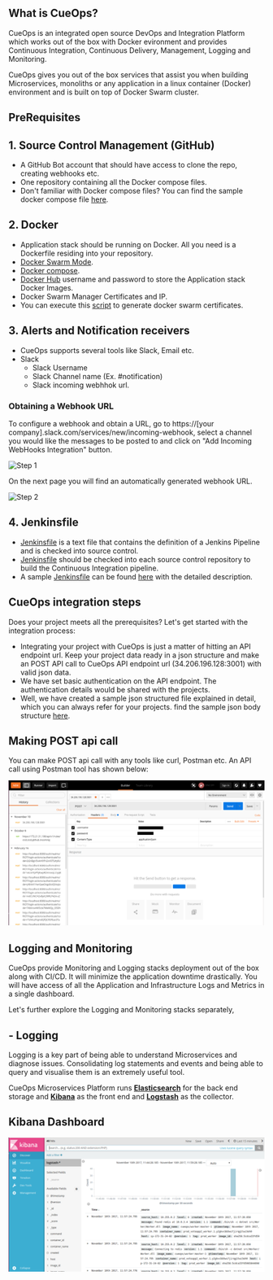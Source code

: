 ## What is CueOps?

CueOps is an integrated open source DevOps and Integration Platform which works out of the box with Docker evironment and provides Continuous Integration, Continuous Delivery, Management, Logging and Monitoring.

CueOps gives you out of the box services that assist you when building Microservices, monoliths or any application in a linux container (Docker) environment and is built on top of Docker Swarm cluster.

## PreRequisites
## 1. Source Control Management (GitHub)
   - A GitHub Bot account that should have access to clone the repo, creating webhooks etc.  
   - One repository containing all the Docker compose files.
   - Don't familiar with Docker compose files? You can find the sample docker compose file [here](./docker-compose.yml).

## 2. Docker
   - Application stack should be running on Docker. All you need is a Dockerfile residing into your repository. 
   - [Docker Swarm Mode](https://docs.docker.com/engine/swarm/). 
   - [Docker compose](https://docs.docker.com/compose/overview/).
   - [Docker Hub](https://hub.docker.com/) username and password to store the Application stack Docker Images.
   - Docker Swarm Manager Certificates and IP. 
   - You can execute this [script](./swarm-certs.sh) to generate docker swarm certificates.
  
## 3. Alerts and Notification receivers
   - CueOps supports several tools like Slack, Email etc.
   - Slack
      - Slack Username
      - Slack Channel name (Ex. #notification)
      - Slack incoming webhhok url. 
      
### Obtaining a Webhook URL

To configure a webhook and obtain a URL, go to https://[your company].slack.com/services/new/incoming-webhook, select a
channel you would like the messages to be posted to and click on "Add Incoming WebHooks Integration" button.

![Step 1](https://raw.githubusercontent.com/StackStorm/st2contrib/master/_images/slack_generate_webhook_url_1.png)

On the next page you will find an automatically generated webhook URL.

![Step 2](https://raw.githubusercontent.com/StackStorm/st2contrib/master/_images/slack_generate_webhook_url_2.png)

## 4. Jenkinsfile
   - [Jenkinsfile](https://jenkins.io/doc/book/pipeline/jenkinsfile/)  is a text file that contains the definition of a Jenkins Pipeline and is checked into source control.
   - [Jenkinsfile](https://jenkins.io/doc/book/pipeline/jenkinsfile/) should be checked into each source control repository to build the Continuous Integration pipeline.
   - A sample [Jenkinsfile](https://jenkins.io/doc/book/pipeline/jenkinsfile/) can be found [here](./Jenkinsfile) with the       detailed description. 
   
## CueOps integration steps

Does your project meets all the prerequisites? Let's get started with the integration process:

   - Integrating your project with CueOps is just a matter of hitting an API endpoint url. Keep your project data ready in a json structure and make an POST API call to CueOps API endpoint url (34.206.196.128:3001) with valid json data. 
   - We have set basic authentication on the API endpoint. The authentication details would be shared with the projects.
   - Well, we have created a sample json structured file explained in detail, which you can always refer for your projects. find the sample json body structure [here](./Project-sample.json).
   
## Making POST api call

You can make POST api call with any tools like curl, Postman etc. An API call using Postman tool has shown below:

![](./screenshots/POST-api-example.png)

## Logging and Monitoring 

CueOps provide Monitoring and Logging stacks deployment out of the box along with CI/CD. It will minimize the application downtime drastically. You will have access of all the Application and Infrastructure Logs and Metrics in a single dashboard.

Let's further explore the Logging and Monitoring stacks separately, 
## - Logging

Logging is a key part of being able to understand Microservices and diagnose issues. Consolidating log statements and events and being able to query and visualise them is an extremely useful tool.

CueOps Microservices Platform runs **[Elasticsearch](https://www.elastic.co/)** for the back end storage and **[Kibana](https://www.elastic.co/products/kibana)** as the front end and **[Logstash](https://www.elastic.co/products/logstash)** as the collector.

## Kibana Dashboard 

![](./screenshots/kibana.png)


   

